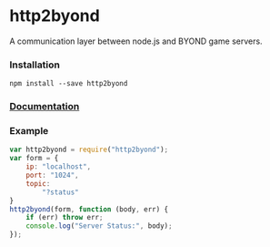 # http2byond

A communication layer between node.js and BYOND game servers.

### Installation
`npm install --save http2byond`

### [Documentation](https://tigercat2000.github.io/http2byond/module-http2byond.html)

### Example
```javascript
var http2byond = require("http2byond");
var form = {
	ip: "localhost",
	port: "1024",
	topic:
		"?status"
}
http2byond(form, function (body, err) {
	if (err) throw err;
	console.log("Server Status:", body);
});
```